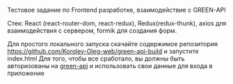 Тестовое задание по Frontend разработке, взаимодействие с GREEN-API 

Стек: React (react-router-dom, react-redux), Redux(redux-thunk), axios для взаимодействия с сервером, formik для создания форм.

Для простого локального запуска скачайте содержимое репозитория https://github.com/Korolev-Oleg-web/green-api-build и запустите index.html 
Для того, чтобы все сработало, вы должны быть авторизованы на [green-api](https://console.green-api.com/instanceList) и использовать свои данные для входа в приложение
